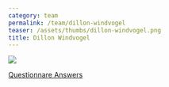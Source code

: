 ```yaml
---
category: team
permalink: /team/dillon-windvogel
teaser: /assets/thumbs/dillon-windvogel.png
title: Dillon Windvogel
---
```


<img src="/assets/img/dillon-windvogel.jpg" />

[Questionnare Answers](https://drive.google.com/open?id=1q60wRv8T-FfrQbNrVCRIeJsOvlz4UCXnpyFWDq1dGys)
